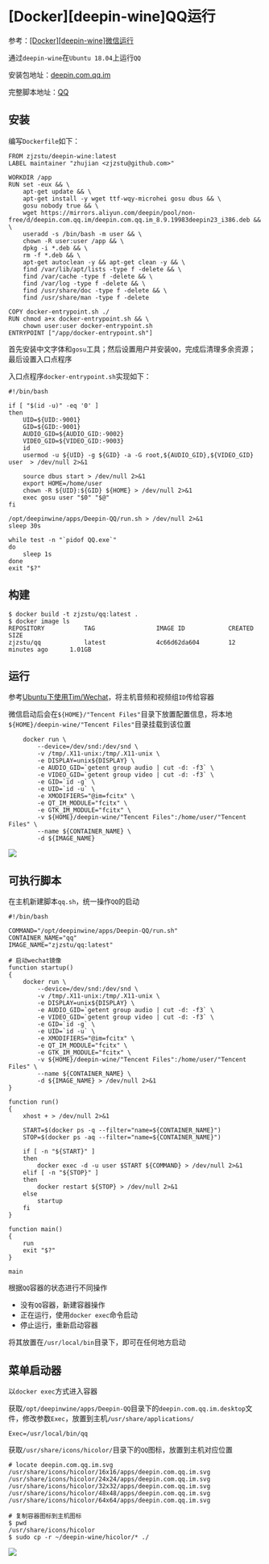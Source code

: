 
# [Docker][deepin-wine]QQ运行

参考：[[Docker][deepin-wine]微信运行](https://container-automation.readthedocs.io/zh_CN/latest/docker/gui/[Docker][deepin-wine]微信运行.html)

通过`deepin-wine`在`Ubuntu 18.04`上运行`QQ`

安装包地址：[deepin.com.qq.im](https://mirrors.aliyun.com/deepin/pool/non-free/d/deepin.com.qq.im/)

完整脚本地址：[QQ](https://github.com/zjZSTU/Containerization-Automation/tree/master/dockerfiles/qq)

## 安装

编写`Dockerfile`如下：

```
FROM zjzstu/deepin-wine:latest
LABEL maintainer "zhujian <zjzstu@github.com>"

WORKDIR /app
RUN set -eux && \
    apt-get update && \
    apt-get install -y wget ttf-wqy-microhei gosu dbus && \
    gosu nobody true && \
    wget https://mirrors.aliyun.com/deepin/pool/non-free/d/deepin.com.qq.im/deepin.com.qq.im_8.9.19983deepin23_i386.deb && \
    useradd -s /bin/bash -m user && \
    chown -R user:user /app && \
    dpkg -i *.deb && \
    rm -f *.deb && \
    apt-get autoclean -y && apt-get clean -y && \
	find /var/lib/apt/lists -type f -delete && \
	find /var/cache -type f -delete && \
	find /var/log -type f -delete && \
	find /usr/share/doc -type f -delete && \
	find /usr/share/man -type f -delete

COPY docker-entrypoint.sh ./
RUN chmod a+x docker-entrypoint.sh && \
	chown user:user docker-entrypoint.sh
ENTRYPOINT ["/app/docker-entrypoint.sh"]
```

首先安装中文字体和`gosu`工具；然后设置用户并安装`QQ`，完成后清理多余资源；最后设置入口点程序

入口点程序`docker-entrypoint.sh`实现如下：

```
#!/bin/bash

if [ "$(id -u)" -eq '0' ]
then
    UID=${UID:-9001}
    GID=${GID:-9001}
    AUDIO_GID=${AUDIO_GID:-9002}
    VIDEO_GID=${VIDEO_GID:-9003}
    id
    usermod -u ${UID} -g ${GID} -a -G root,${AUDIO_GID},${VIDEO_GID} user  > /dev/null 2>&1
    
    source dbus start > /dev/null 2>&1
    export HOME=/home/user
    chown -R ${UID}:${GID} ${HOME} > /dev/null 2>&1
    exec gosu user "$0" "$@"
fi

/opt/deepinwine/apps/Deepin-QQ/run.sh > /dev/null 2>&1
sleep 30s

while test -n "`pidof QQ.exe`"
do
    sleep 1s
done
exit "$?"
```

## 构建

```
$ docker build -t zjzstu/qq:latest .
$ docker image ls
REPOSITORY           TAG                 IMAGE ID            CREATED             SIZE
zjzstu/qq            latest              4c66d62da604        12 minutes ago      1.01GB
```

## 运行

参考[Ubuntu下使用Tim/Wechat](https://www.gubeiqing.cn/2018/10/27/docker13/?utm_source=tuicool&utm_medium=referral#安装Docker)，将主机音频和视频组`ID`传给容器

微信启动后会在`${HOME}/"Tencent Files"`目录下放置配置信息，将本地`${HOME}/deepin-wine/"Tencent Files"`目录挂载到该位置

```
    docker run \
        --device=/dev/snd:/dev/snd \
        -v /tmp/.X11-unix:/tmp/.X11-unix \
        -e DISPLAY=unix${DISPLAY} \
        -e AUDIO_GID=`getent group audio | cut -d: -f3` \
        -e VIDEO_GID=`getent group video | cut -d: -f3` \
        -e GID=`id -g` \
        -e UID=`id -u` \
        -e XMODIFIERS="@im=fcitx" \
        -e QT_IM_MODULE="fcitx" \
        -e GTK_IM_MODULE="fcitx" \
        -v ${HOME}/deepin-wine/"Tencent Files":/home/user/"Tencent Files" \
        --name ${CONTAINER_NAME} \
        -d ${IMAGE_NAME}
```

![](./imgs/qq-begin.png)

## 可执行脚本

在主机新建脚本`qq.sh`，统一操作`QQ`的启动

```
#!/bin/bash

COMMAND="/opt/deepinwine/apps/Deepin-QQ/run.sh"
CONTAINER_NAME="qq"
IMAGE_NAME="zjzstu/qq:latest"

# 启动wechat镜像
function startup()
{
    docker run \
        --device=/dev/snd:/dev/snd \
        -v /tmp/.X11-unix:/tmp/.X11-unix \
        -e DISPLAY=unix${DISPLAY} \
        -e AUDIO_GID=`getent group audio | cut -d: -f3` \
        -e VIDEO_GID=`getent group video | cut -d: -f3` \
        -e GID=`id -g` \
        -e UID=`id -u` \
        -e XMODIFIERS="@im=fcitx" \
        -e QT_IM_MODULE="fcitx" \
        -e GTK_IM_MODULE="fcitx" \
        -v ${HOME}/deepin-wine/"Tencent Files":/home/user/"Tencent Files" \
        --name ${CONTAINER_NAME} \
        -d ${IMAGE_NAME} > /dev/null 2>&1
}

function run()
{
    xhost + > /dev/null 2>&1

    START=$(docker ps -q --filter="name=${CONTAINER_NAME}")
    STOP=$(docker ps -aq --filter="name=${CONTAINER_NAME}")

    if [ -n "${START}" ]
    then
        docker exec -d -u user $START ${COMMAND} > /dev/null 2>&1
    elif [ -n "${STOP}" ]
    then
        docker restart ${STOP} > /dev/null 2>&1
    else
        startup
    fi
}

function main()
{
	run
    exit "$?"
}

main
```

根据`QQ`容器的状态进行不同操作

* 没有`QQ`容器，新建容器操作
* 正在运行，使用`docker exec`命令启动
* 停止运行，重新启动容器

将其放置在`/usr/local/bin`目录下，即可在任何地方启动

## 菜单启动器

以`docker exec`方式进入容器

获取`/opt/deepinwine/apps/Deepin-QQ`目录下的`deepin.com.qq.im.desktop`文件，修改参数`Exec`，放置到主机`/usr/share/applications/`

```
Exec=/usr/local/bin/qq
```

获取`/usr/share/icons/hicolor/`目录下的`QQ`图标，放置到主机对应位置

```
# locate deepin.com.qq.im.svg
/usr/share/icons/hicolor/16x16/apps/deepin.com.qq.im.svg
/usr/share/icons/hicolor/24x24/apps/deepin.com.qq.im.svg
/usr/share/icons/hicolor/32x32/apps/deepin.com.qq.im.svg
/usr/share/icons/hicolor/48x48/apps/deepin.com.qq.im.svg
/usr/share/icons/hicolor/64x64/apps/deepin.com.qq.im.svg
```

```
# 复制容器图标到主机图标
$ pwd
/usr/share/icons/hicolor
$ sudo cp -r ~/deepin-wine/hicolor/* ./
```

![](./imgs/qq-starter.png)
